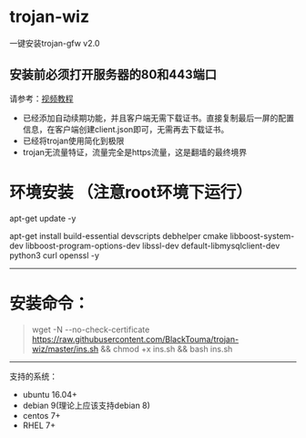 ﻿# trojan-wiz
一键安装trojan-gfw v2.0
## 安装前必须打开服务器的80和443端口
请参考：[视频教程](https://youtu.be/x-2qX6iqxgA)
- 已经添加自动续期功能，并且客户端无需下载证书。直接复制最后一屏的配置信息，在客户端创建client.json即可，无需再去下载证书。
- 已经将trojan使用简化到极限
- trojan无流量特证，流量完全是https流量，这是翻墙的最终境界
# 环境安装 （注意root环境下运行）
apt-get update -y

apt-get install build-essential devscripts debhelper cmake libboost-system-dev libboost-program-options-dev libssl-dev default-libmysqlclient-dev python3 curl openssl -y

---
# 安装命令：
> wget -N --no-check-certificate https://raw.githubusercontent.com/BlackTouma/trojan-wiz/master/ins.sh && chmod +x ins.sh && bash  ins.sh
---
支持的系统：
- ubuntu 16.04+
- debian 9(理论上应该支持debian 8)
- centos 7+
- RHEL 7+
